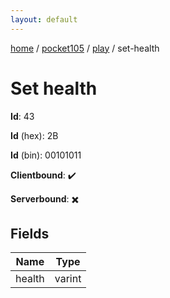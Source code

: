 ```yaml
---
layout: default
---
```


[home](/)  /  [pocket105](/protocol/pocket105)  /  [play](/protocol/pocket105/play)  /  set-health

# Set health

**Id**: 43

**Id** (hex): 2B

**Id** (bin): 00101011

**Clientbound**: ✔️

**Serverbound**: ✖️

## Fields

Name | Type
---|---
health | varint
